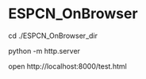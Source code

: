 # ESPCN_OnBrowser
cd ./ESPCN_OnBrowser_dir 

python -m http.server

open http://localhost:8000/test.html
